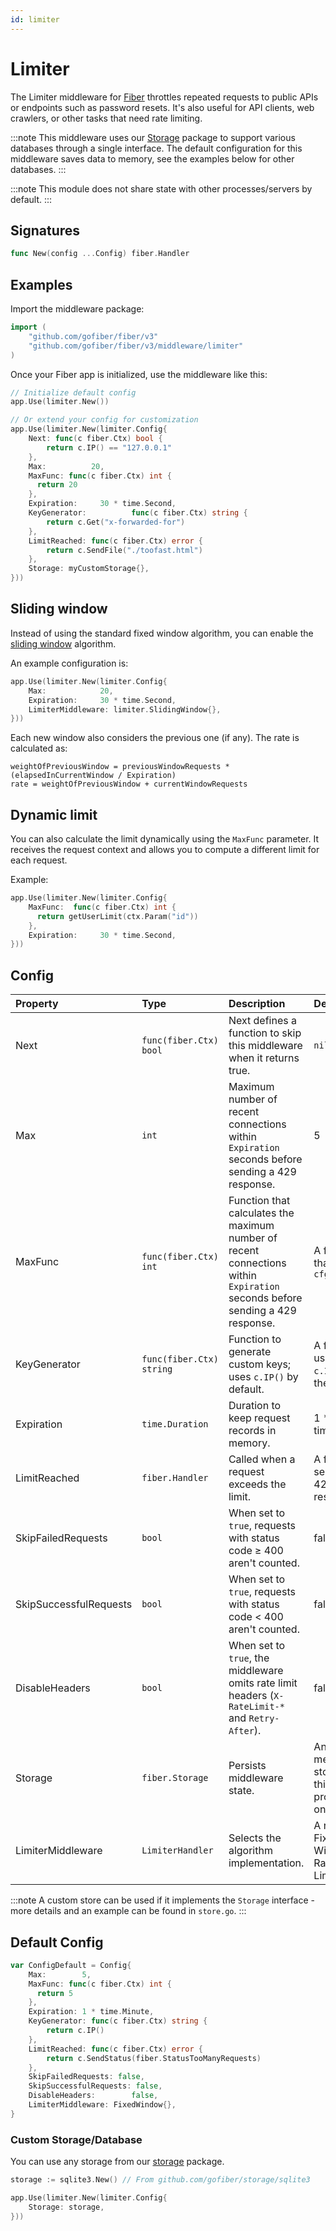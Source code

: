 ```yaml
---
id: limiter
---
```


# Limiter

The Limiter middleware for [Fiber](https://github.com/gofiber/fiber) throttles repeated requests to public APIs or endpoints such as password resets. It's also useful for API clients, web crawlers, or other tasks that need rate limiting.

:::note
This middleware uses our [Storage](https://github.com/gofiber/storage) package to support various databases through a single interface. The default configuration for this middleware saves data to memory, see the examples below for other databases.
:::

:::note
This module does not share state with other processes/servers by default.
:::

## Signatures

```go
func New(config ...Config) fiber.Handler
```

## Examples

Import the middleware package:

```go
import (
    "github.com/gofiber/fiber/v3"
    "github.com/gofiber/fiber/v3/middleware/limiter"
)
```

Once your Fiber app is initialized, use the middleware like this:

```go
// Initialize default config
app.Use(limiter.New())

// Or extend your config for customization
app.Use(limiter.New(limiter.Config{
    Next: func(c fiber.Ctx) bool {
        return c.IP() == "127.0.0.1"
    },
    Max:          20,
    MaxFunc: func(c fiber.Ctx) int {
      return 20
    },
    Expiration:     30 * time.Second,
    KeyGenerator:          func(c fiber.Ctx) string {
        return c.Get("x-forwarded-for")
    },
    LimitReached: func(c fiber.Ctx) error {
        return c.SendFile("./toofast.html")
    },
    Storage: myCustomStorage{},
}))
```

## Sliding window

Instead of using the standard fixed window algorithm, you can enable the [sliding window](https://en.wikipedia.org/wiki/Sliding_window_protocol) algorithm.

An example configuration is:

```go
app.Use(limiter.New(limiter.Config{
    Max:            20,
    Expiration:     30 * time.Second,
    LimiterMiddleware: limiter.SlidingWindow{},
}))
```

Each new window also considers the previous one (if any). The rate is calculated as:

```text
weightOfPreviousWindow = previousWindowRequests * (elapsedInCurrentWindow / Expiration)
rate = weightOfPreviousWindow + currentWindowRequests
```

## Dynamic limit

You can also calculate the limit dynamically using the `MaxFunc` parameter. It receives the request context and allows you to compute a different limit for each request.

Example:

```go
app.Use(limiter.New(limiter.Config{
    MaxFunc:  func(c fiber.Ctx) int {
      return getUserLimit(ctx.Param("id"))
    },
    Expiration:     30 * time.Second,
}))
```

## Config

| Property               | Type                      | Description                                                                                 | Default                                  |
|:-----------------------|:--------------------------|:--------------------------------------------------------------------------------------------|:-----------------------------------------|
| Next                   | `func(fiber.Ctx) bool`   | Next defines a function to skip this middleware when it returns true.                         | `nil`                                    |
| Max                    | `int`                     | Maximum number of recent connections within `Expiration` seconds before sending a 429 response. | 5                                        |
| MaxFunc                | `func(fiber.Ctx) int`     | Function that calculates the maximum number of recent connections within `Expiration` seconds before sending a 429 response. | A function that returns `cfg.Max`    |
| KeyGenerator           | `func(fiber.Ctx) string` | Function to generate custom keys; uses `c.IP()` by default.                 | A function using `c.IP()` as the default   |
| Expiration             | `time.Duration`           | Duration to keep request records in memory.                   | 1 * time.Minute                          |
| LimitReached           | `fiber.Handler`           | Called when a request exceeds the limit.                                       | A function sending a 429 response          |
| SkipFailedRequests     | `bool`                    | When set to `true`, requests with status code ≥ 400 aren't counted.                         | false                                    |
| SkipSuccessfulRequests | `bool`                    | When set to `true`, requests with status code < 400 aren't counted.                          | false                                    |
| DisableHeaders         | `bool`                    | When set to `true`, the middleware omits rate limit headers (`X-RateLimit-*` and `Retry-After`). | false                                    |
| Storage                | `fiber.Storage`           | Persists middleware state.                                         | An in-memory store for this process only |
| LimiterMiddleware      | `LimiterHandler`          | Selects the algorithm implementation.                       | A new Fixed Window Rate Limiter          |

:::note
A custom store can be used if it implements the `Storage` interface - more details and an example can be found in `store.go`.
:::

## Default Config

```go
var ConfigDefault = Config{
    Max:        5,
    MaxFunc: func(c fiber.Ctx) int {
      return 5
    },
    Expiration: 1 * time.Minute,
    KeyGenerator: func(c fiber.Ctx) string {
        return c.IP()
    },
    LimitReached: func(c fiber.Ctx) error {
        return c.SendStatus(fiber.StatusTooManyRequests)
    },
    SkipFailedRequests: false,
    SkipSuccessfulRequests: false,
    DisableHeaders:        false,
    LimiterMiddleware: FixedWindow{},
}
```

### Custom Storage/Database

You can use any storage from our [storage](https://github.com/gofiber/storage/) package.

```go
storage := sqlite3.New() // From github.com/gofiber/storage/sqlite3

app.Use(limiter.New(limiter.Config{
    Storage: storage,
}))
```
